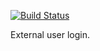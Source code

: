 [![Build Status](https://travis-ci.org/davidcarboni/sdc-login-user.svg?branch=master)](https://travis-ci.org/davidcarboni/sdc-login-user)

External user login.
